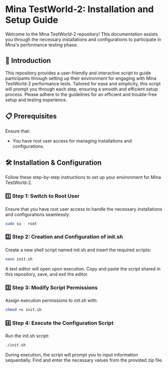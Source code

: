# Mina TestWorld-2: Installation and Setup Guide

Welcome to the Mina TestWorld-2 repository! This documentation assists you through the necessary installations and configurations to participate in Mina's performance testing phase.

## 🚀 Introduction

This repository provides a user-friendly and interactive script to guide participants through setting up their environment for engaging with Mina TestWorld-2 performance tests. Tailored for ease and simplicity, this script will prompt you through each step, ensuring a smooth and efficient setup process. Please adhere to the guidelines for an efficient and trouble-free setup and testing experience.

## 📋 Prerequisites

Ensure that:
- You have root user access for managing installations and configurations.

## 🛠 Installation & Configuration

Follow these step-by-step instructions to set up your environment for Mina TestWorld-2.

### 1️⃣ Step 1: Switch to Root User

Ensure that you have root user access to handle the necessary installations and configurations seamlessly:

```bash
sudo su - root
```

### 2️⃣ Step 2: Creation and Configuration of init.sh
Create a new shell script named init.sh and insert the required scripts:

```bash
nano init.sh
```

A text editor will open upon execution. Copy and paste the script shared in this repository, save, and exit the editor.

### 3️⃣ Step 3: Modify Script Permissions
Assign execution permissions to init.sh with:

```bash
chmod +x init.sh
```
### 4️⃣ Step 4: Execute the Configuration Script
Run the init.sh script:

```bash
./init.sh
```

During execution, the script will prompt you to input information sequentially. Find and enter the necessary values from the provided zip file.
